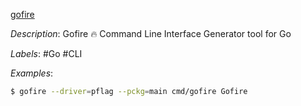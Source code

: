 [gofire](https://github.com/1pkg/gofire)

*Description*: Gofire 🔥 Command Line Interface Generator tool for Go

*Labels*: #Go #CLI

*Examples*:

```bash
$ gofire --driver=pflag --pckg=main cmd/gofire Gofire
```
